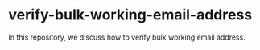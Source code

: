# verify-bulk-working-email-address
In this repository, we discuss how to verify bulk working email address.
